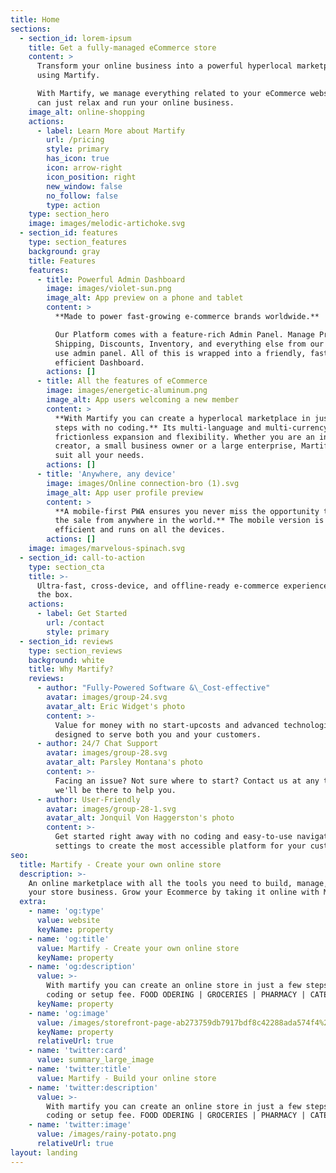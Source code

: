 ```yaml
---
title: Home
sections:
  - section_id: lorem-ipsum
    title: Get a fully-managed eCommerce store
    content: >
      Transform your online business into a powerful hyperlocal marketplace
      using Martify.

      With Martify, we manage everything related to your eCommerce website, you
      can just relax and run your online business.
    image_alt: online-shopping
    actions:
      - label: Learn More about Martify
        url: /pricing
        style: primary
        has_icon: true
        icon: arrow-right
        icon_position: right
        new_window: false
        no_follow: false
        type: action
    type: section_hero
    image: images/melodic-artichoke.svg
  - section_id: features
    type: section_features
    background: gray
    title: Features
    features:
      - title: Powerful Admin Dashboard
        image: images/violet-sun.png
        image_alt: App preview on a phone and tablet
        content: >
          **Made to power fast-growing e-commerce brands worldwide.**

          Our Platform comes with a feature-rich Admin Panel. Manage Products,
          Shipping, Discounts, Inventory, and everything else from our easy to
          use admin panel. All of this is wrapped into a friendly, fast and
          efficient Dashboard.
        actions: []
      - title: All the features of eCommerce
        image: images/energetic-aluminum.png
        image_alt: App users welcoming a new member
        content: >
          **With Martify you can create a hyperlocal marketplace in just a few
          steps with no coding.** Its multi-language and multi-currency enable
          frictionless expansion and flexibility. Whether you are an individual
          creator, a small business owner or a large enterprise, Martify will
          suit all your needs.
        actions: []
      - title: 'Anywhere, any device'
        image: images/Online connection-bro (1).svg
        image_alt: App user profile preview
        content: >
          **A mobile-first PWA ensures you never miss the opportunity to make
          the sale from anywhere in the world.** The mobile version is fast,
          efficient and runs on all the devices.
        actions: []
    image: images/marvelous-spinach.svg
  - section_id: call-to-action
    type: section_cta
    title: >-
      Ultra-fast, cross-device, and offline-ready e-commerce experiences out of
      the box.
    actions:
      - label: Get Started
        url: /contact
        style: primary
  - section_id: reviews
    type: section_reviews
    background: white
    title: Why Martify?
    reviews:
      - author: "Fully-Powered Software &\_Cost-effective"
        avatar: images/group-24.svg
        avatar_alt: Eric Widget's photo
        content: >-
          Value for money with no start-upcosts and advanced technological tools
          designed to serve both you and your customers.
      - author: 24/7 Chat Support
        avatar: images/group-28.svg
        avatar_alt: Parsley Montana's photo
        content: >-
          Facing an issue? Not sure where to start? Contact us at any time and
          we'll be there to help you.
      - author: User-Friendly
        avatar: images/group-28-1.svg
        avatar_alt: Jonquil Von Haggerston's photo
        content: >-
          Get started right away with no coding and easy-to-use navigation
          settings to create the most accessible platform for your customers.
seo:
  title: Martify - Create your own online store
  description: >-
    An online marketplace with all the tools you need to build, manage, and grow
    your store business. Grow your Ecommerce by taking it online with Martify.
  extra:
    - name: 'og:type'
      value: website
      keyName: property
    - name: 'og:title'
      value: Martify - Create your own online store
      keyName: property
    - name: 'og:description'
      value: >-
        With martify you can create an online store in just a few steps with no
        coding or setup fee. FOOD ODERING | GROCERIES | PHARMACY | CATERING
      keyName: property
    - name: 'og:image'
      value: /images/storefront-page-ab273759db7917bdf8c42288ada574f4%20(1).png
      keyName: property
      relativeUrl: true
    - name: 'twitter:card'
      value: summary_large_image
    - name: 'twitter:title'
      value: Martify - Build your online store
    - name: 'twitter:description'
      value: >-
        With martify you can create an online store in just a few steps with no
        coding or setup fee. FOOD ODERING | GROCERIES | PHARMACY | CATERING
    - name: 'twitter:image'
      value: /images/rainy-potato.png
      relativeUrl: true
layout: landing
---
```

